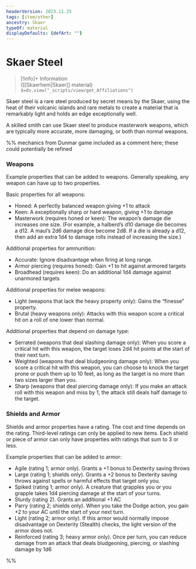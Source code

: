 ```yaml
---
headerVersion: 2023.11.25
tags: [item/other]
ancestry: Skaer
typeOf: material
displayDefaults: {defArt: ""}
---
```

# Skaer Steel
>[!info]+ Information  
> ([[Skaerhem|Skaer]] material)  
> `$=dv.view("_scripts/view/get_Affiliations")`

Skaer steel is a rare steel produced by secret means by the Skaer, using the heat of their volcanic islands and rare metals to create a material that is remarkably light and holds an edge exceptionally well.

A skilled smith can use Skaer steel to produce masterwork weapons, which are typically more accurate, more damaging, or both than normal weapons. 

%% mechanics from Dunmar game included as a comment here; these could potentially be refined

### Weapons
Example properties that can be added to weapons. Generally speaking, any weapon can have up to two properties. 

Basic properties for all weapons:
- Honed: A perfectly balanced weapon giving +1 to attack
- Keen: A exceptionally sharp or hard weapon, giving +1 to damage
- Masterwork (requires honed or keen): The weapon’s damage die increases one size. (For example, a halberd’s d10 damage die becomes a d12. A maul’s 2d6 damage dice become 2d8. If a die is already a d12, then add an extra 1d4 to damage rolls instead of increasing the size.) 

Additional properties for ammunition:
- Accurate: Ignore disadvantage when firing at long range. 
- Armor piercing (requires honed): Gain +1 to hit against armored targets
- Broadhead (requires keen): Do an additional 1d4 damage against unarmored targets

Additional properties for melee weapons:
- Light (weapons that lack the heavy property only): Gains the “finesse” property.
- Brutal (heavy weapons only): Attacks with this weapon score a critical hit on a roll of one lower than normal.

Additional properties that depend on damage type:
- Serrated (weapons that deal slashing damage only): When you score a critical hit with this weapon, the target loses 2d4 hit points at the start of their next turn.
- Weighted (weapons that deal bludgeoning damage only): When you score a critical hit with this weapon, you can choose to knock the target prone or push them up to 10 feet, as long as the target is no more than two sizes larger than you.
- Sharp (weapons that deal piercing damage only): If you make an attack roll with this weapon and miss by 1, the attack still deals half damage to the target.

### Shields and Armor

Shields and armor properties have a rating. The cost and time depends on the rating. Third-level ratings can only be applied to new items. Each shield or piece of armor can only have properties with ratings that sum to 3 or less. 

Example properties that can be added to armor:
- Agile (rating 1; armor only). Grants a +1 bonus to Dexterity saving throws
- Large (rating 1; shields only). Grants a +2 bonus to Dexterity saving throws against spells or harmful effects that target only you. 
- Spiked (rating 1; armor only). A creature that grapples you or you grapple takes 1d4 piercing damage at the start of your turns. 
- Sturdy (rating 2). Grants an additional +1 AC
- Parry (rating 2; shields only). When you take the Dodge action, you gain +2 to your AC until the start of your next turn. 
- Light (rating 2; armor only). If this armor would normally impose disadvantage on Dexterity (Stealth) checks, the light version of the armor does not. 
- Reinforced (rating 3; heavy armor only). Once per turn, you can reduce damage from an attack that deals bludgeoning, piercing, or slashing damage by 1d6

%%